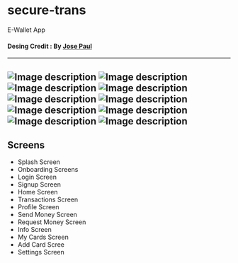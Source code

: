 # secure-trans

E-Wallet App

#### Desing Credit : By  [Jose Paul](https://www.figma.com/community/file/1090938020479002157)  

-------------  
![Image description](screenshots/1.png)
![Image description](screenshots/onboarding1.png)
![Image description](screenshots/onboarding2.png)
![Image description](screenshots/onboarding3.png)
![Image description](screenshots/signup.png)
![Image description](screenshots/loginpage.png)
![Image description](screenshots/Home.png)
![Image description](screenshots/cards.png)
![Image description](screenshots/pin.png)
![Image description](screenshots/proceed.png)
-------------  

## Screens  
- Splash Screen  
- Onboarding Screens
- Login Screen
- Signup Screen
- Home Screen 
- Transactions Screen
- Profile Screen
- Send Money Screen
- Request Money Screen
- Info Screen
- My Cards Screen
- Add Card Scree
- Settings Screen
